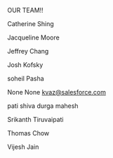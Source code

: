 OUR TEAM!!

Catherine Shing

Jacqueline Moore 

Jeffrey Chang 

Josh Kofsky

soheil Pasha

None None kvaz@salesforce.com

pati shiva durga mahesh 

Srikanth Tiruvaipati

Thomas Chow

Vijesh Jain 

